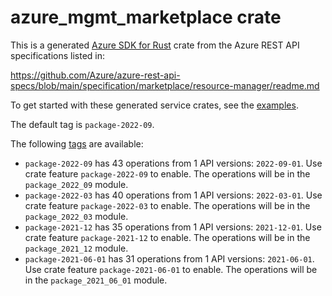 # azure_mgmt_marketplace crate

This is a generated [Azure SDK for Rust](https://github.com/Azure/azure-sdk-for-rust) crate from the Azure REST API specifications listed in:

https://github.com/Azure/azure-rest-api-specs/blob/main/specification/marketplace/resource-manager/readme.md

To get started with these generated service crates, see the [examples](https://github.com/Azure/azure-sdk-for-rust/blob/main/services/README.md#examples).

The default tag is `package-2022-09`.

The following [tags](https://github.com/Azure/azure-sdk-for-rust/blob/main/services/tags.md) are available:

- `package-2022-09` has 43 operations from 1 API versions: `2022-09-01`. Use crate feature `package-2022-09` to enable. The operations will be in the `package_2022_09` module.
- `package-2022-03` has 40 operations from 1 API versions: `2022-03-01`. Use crate feature `package-2022-03` to enable. The operations will be in the `package_2022_03` module.
- `package-2021-12` has 35 operations from 1 API versions: `2021-12-01`. Use crate feature `package-2021-12` to enable. The operations will be in the `package_2021_12` module.
- `package-2021-06-01` has 31 operations from 1 API versions: `2021-06-01`. Use crate feature `package-2021-06-01` to enable. The operations will be in the `package_2021_06_01` module.